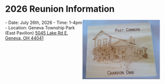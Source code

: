 # 2026 Reunion Information

<p>
<img src="img/Post_Corners.jpeg" alt="Post Corners" style="float:right;width:50%;">
- Date: July 26th, 2026
- Time: 1-4pm
- Location: Geneva Township Park (East Pavilion) <a href = "https://maps.app.goo.gl/LbU8HLcyhT7gBArH7" target = "_blank">5045 Lake Rd E, Geneva, OH 44041</a>
</p>
